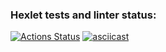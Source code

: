 ### Hexlet tests and linter status:
[![Actions Status](https://github.com/Rbeat542/java-project-71/actions/workflows/hexlet-check.yml/badge.svg)](https://github.com/Rbeat542/java-project-71/actions)
[![asciicast](https://asciinema.org/a/bBAMVSRYROTohpEdDoO5CGmdv.svg)](https://asciinema.org/a/bBAMVSRYROTohpEdDoO5CGmdv)
